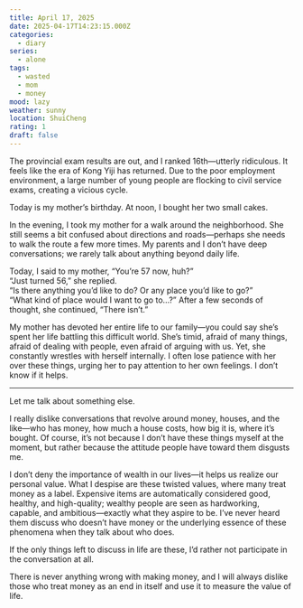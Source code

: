 ```yaml
---
title: April 17, 2025
date: 2025-04-17T14:23:15.000Z
categories:
  - diary
series:
  - alone
tags:
  - wasted
  - mom
  - money
mood: lazy
weather: sunny
location: ShuiCheng
rating: 1
draft: false
---
```


The provincial exam results are out, and I ranked 16th—utterly ridiculous. It feels like the era of Kong Yiji has returned. Due to the poor employment environment, a large number of young people are flocking to civil service exams, creating a vicious cycle.

Today is my mother’s birthday. At noon, I bought her two small cakes.  

In the evening, I took my mother for a walk around the neighborhood. She still seems a bit confused about directions and roads—perhaps she needs to walk the route a few more times. My parents and I don’t have deep conversations; we rarely talk about anything beyond daily life.  

Today, I said to my mother, “You’re 57 now, huh?”  
“Just turned 56,” she replied.  
“Is there anything you’d like to do? Or any place you’d like to go?”  
“What kind of place would I want to go to…?” After a few seconds of thought, she continued, “There isn’t.”  

My mother has devoted her entire life to our family—you could say she’s spent her life battling this difficult world. She’s timid, afraid of many things, afraid of dealing with people, even afraid of arguing with us. Yet, she constantly wrestles with herself internally. I often lose patience with her over these things, urging her to pay attention to her own feelings. I don’t know if it helps.  

-------

Let me talk about something else.  

I really dislike conversations that revolve around money, houses, and the like—who has money, how much a house costs, how big it is, where it’s bought. Of course, it’s not because I don’t have these things myself at the moment, but rather because the attitude people have toward them disgusts me.  

I don’t deny the importance of wealth in our lives—it helps us realize our personal value. What I despise are these twisted values, where many treat money as a label. Expensive items are automatically considered good, healthy, and high-quality; wealthy people are seen as hardworking, capable, and ambitious—exactly what they aspire to be. I’ve never heard them discuss who doesn’t have money or the underlying essence of these phenomena when they talk about who does.  

If the only things left to discuss in life are these, I’d rather not participate in the conversation at all.

There is never anything wrong with making money, and I will always dislike those who treat money as an end in itself and use it to measure the value of life.

